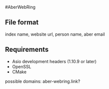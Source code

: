 #AberWebRing

## File format
index name, website url, person name, aber email

## Requirements
- Asio development headers (1.10.9 or later)
- OpenSSL
- CMake


possible domains:
aber-webring.link?
